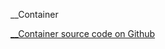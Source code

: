 __Container

[__Container source code on Github](https://github.com/Frojd/Frojd-Jewl/tree/develop/component-library/app/containers/__Container)
